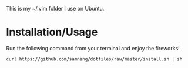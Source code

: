 This is my ~/.vim folder I use on Ubuntu.

Installation/Usage
=================

Run the following command from your terminal and enjoy the fireworks!

    curl https://github.com/samnang/dotfiles/raw/master/install.sh | sh
